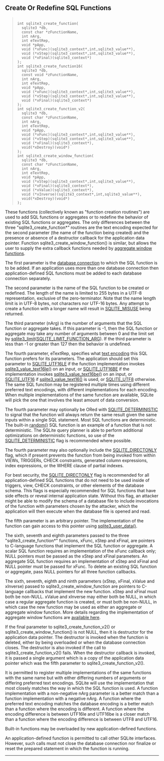 ## Create Or Redefine SQL Functions




> ```
> 
> int sqlite3_create_function(
>   sqlite3 *db,
>   const char *zFunctionName,
>   int nArg,
>   int eTextRep,
>   void *pApp,
>   void (*xFunc)(sqlite3_context*,int,sqlite3_value**),
>   void (*xStep)(sqlite3_context*,int,sqlite3_value**),
>   void (*xFinal)(sqlite3_context*)
> );
> int sqlite3_create_function16(
>   sqlite3 *db,
>   const void *zFunctionName,
>   int nArg,
>   int eTextRep,
>   void *pApp,
>   void (*xFunc)(sqlite3_context*,int,sqlite3_value**),
>   void (*xStep)(sqlite3_context*,int,sqlite3_value**),
>   void (*xFinal)(sqlite3_context*)
> );
> int sqlite3_create_function_v2(
>   sqlite3 *db,
>   const char *zFunctionName,
>   int nArg,
>   int eTextRep,
>   void *pApp,
>   void (*xFunc)(sqlite3_context*,int,sqlite3_value**),
>   void (*xStep)(sqlite3_context*,int,sqlite3_value**),
>   void (*xFinal)(sqlite3_context*),
>   void(*xDestroy)(void*)
> );
> int sqlite3_create_window_function(
>   sqlite3 *db,
>   const char *zFunctionName,
>   int nArg,
>   int eTextRep,
>   void *pApp,
>   void (*xStep)(sqlite3_context*,int,sqlite3_value**),
>   void (*xFinal)(sqlite3_context*),
>   void (*xValue)(sqlite3_context*),
>   void (*xInverse)(sqlite3_context*,int,sqlite3_value**),
>   void(*xDestroy)(void*)
> );
> 
> ```



These functions (collectively known as "function creation routines")
are used to add SQL functions or aggregates or to redefine the behavior
of existing SQL functions or aggregates. The only differences between
the three "sqlite3\_create\_function\*" routines are the text encoding
expected for the second parameter (the name of the function being
created) and the presence or absence of a destructor callback for
the application data pointer. Function sqlite3\_create\_window\_function()
is similar, but allows the user to supply the extra callback functions
needed by [aggregate window functions](windowfunctions.html#aggwinfunc).


The first parameter is the [database connection](#sqlite3) to which the SQL
function is to be added. If an application uses more than one database
connection then application\-defined SQL functions must be added
to each database connection separately.


The second parameter is the name of the SQL function to be created or
redefined. The length of the name is limited to 255 bytes in a UTF\-8
representation, exclusive of the zero\-terminator. Note that the name
length limit is in UTF\-8 bytes, not characters nor UTF\-16 bytes.
Any attempt to create a function with a longer name
will result in [SQLITE\_MISUSE](#SQLITE_ABORT) being returned.


The third parameter (nArg)
is the number of arguments that the SQL function or
aggregate takes. If this parameter is \-1, then the SQL function or
aggregate may take any number of arguments between 0 and the limit
set by [sqlite3\_limit](#sqlite3_limit)([SQLITE\_LIMIT\_FUNCTION\_ARG](#sqlitelimitfunctionarg)). If the third
parameter is less than \-1 or greater than 127 then the behavior is
undefined.


The fourth parameter, eTextRep, specifies what
[text encoding](#SQLITE_ANY) this SQL function prefers for
its parameters. The application should set this parameter to
[SQLITE\_UTF16LE](#SQLITE_ANY) if the function implementation invokes
[sqlite3\_value\_text16le()](#sqlite3_value_blob) on an input, or [SQLITE\_UTF16BE](#SQLITE_ANY) if the
implementation invokes [sqlite3\_value\_text16be()](#sqlite3_value_blob) on an input, or
[SQLITE\_UTF16](#SQLITE_ANY) if [sqlite3\_value\_text16()](#sqlite3_value_blob) is used, or [SQLITE\_UTF8](#SQLITE_ANY)
otherwise. The same SQL function may be registered multiple times using
different preferred text encodings, with different implementations for
each encoding.
When multiple implementations of the same function are available, SQLite
will pick the one that involves the least amount of data conversion.


The fourth parameter may optionally be ORed with [SQLITE\_DETERMINISTIC](#sqlitedeterministic)
to signal that the function will always return the same result given
the same inputs within a single SQL statement. Most SQL functions are
deterministic. The built\-in [random()](lang_corefunc.html#random) SQL function is an example of a
function that is not deterministic. The SQLite query planner is able to
perform additional optimizations on deterministic functions, so use
of the [SQLITE\_DETERMINISTIC](#sqlitedeterministic) flag is recommended where possible.


The fourth parameter may also optionally include the [SQLITE\_DIRECTONLY](#sqlitedirectonly)
flag, which if present prevents the function from being invoked from
within VIEWs, TRIGGERs, CHECK constraints, generated column expressions,
index expressions, or the WHERE clause of partial indexes.


For best security, the [SQLITE\_DIRECTONLY](#sqlitedirectonly) flag is recommended for
all application\-defined SQL functions that do not need to be
used inside of triggers, view, CHECK constraints, or other elements of
the database schema. This flags is especially recommended for SQL
functions that have side effects or reveal internal application state.
Without this flag, an attacker might be able to modify the schema of
a database file to include invocations of the function with parameters
chosen by the attacker, which the application will then execute when
the database file is opened and read.


The fifth parameter is an arbitrary pointer. The implementation of the
function can gain access to this pointer using [sqlite3\_user\_data()](#sqlite3_user_data).


The sixth, seventh and eighth parameters passed to the three
"sqlite3\_create\_function\*" functions, xFunc, xStep and xFinal, are
pointers to C\-language functions that implement the SQL function or
aggregate. A scalar SQL function requires an implementation of the xFunc
callback only; NULL pointers must be passed as the xStep and xFinal
parameters. An aggregate SQL function requires an implementation of xStep
and xFinal and NULL pointer must be passed for xFunc. To delete an existing
SQL function or aggregate, pass NULL pointers for all three function
callbacks.


The sixth, seventh, eighth and ninth parameters (xStep, xFinal, xValue
and xInverse) passed to sqlite3\_create\_window\_function are pointers to
C\-language callbacks that implement the new function. xStep and xFinal
must both be non\-NULL. xValue and xInverse may either both be NULL, in
which case a regular aggregate function is created, or must both be
non\-NULL, in which case the new function may be used as either an aggregate
or aggregate window function. More details regarding the implementation
of aggregate window functions are
[available here](windowfunctions.html#udfwinfunc).


If the final parameter to sqlite3\_create\_function\_v2() or
sqlite3\_create\_window\_function() is not NULL, then it is destructor for
the application data pointer. The destructor is invoked when the function
is deleted, either by being overloaded or when the database connection
closes. The destructor is also invoked if the call to
sqlite3\_create\_function\_v2() fails. When the destructor callback is
invoked, it is passed a single argument which is a copy of the application
data pointer which was the fifth parameter to sqlite3\_create\_function\_v2().


It is permitted to register multiple implementations of the same
functions with the same name but with either differing numbers of
arguments or differing preferred text encodings. SQLite will use
the implementation that most closely matches the way in which the
SQL function is used. A function implementation with a non\-negative
nArg parameter is a better match than a function implementation with
a negative nArg. A function where the preferred text encoding
matches the database encoding is a better
match than a function where the encoding is different.
A function where the encoding difference is between UTF16le and UTF16be
is a closer match than a function where the encoding difference is
between UTF8 and UTF16\.


Built\-in functions may be overloaded by new application\-defined functions.


An application\-defined function is permitted to call other
SQLite interfaces. However, such calls must not
close the database connection nor finalize or reset the prepared
statement in which the function is running.




---


















